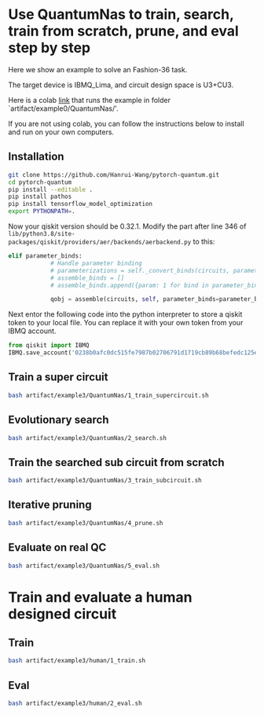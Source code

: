 # Use QuantumNas to train, search, train from scratch, prune, and eval step by step

Here we show an example to solve an Fashion-36 task.

The target device is IBMQ_Lima, and circuit design space is U3+CU3. 

Here is a colab [link](https://colab.research.google.com/drive/1kIGZzdt3ro19gDQJ52eJ6KA_edU1GEEf?usp=sharing) that runs the example in folder `artifact/example0/QuantumNas/'.

If you are not using colab, you can follow the instructions below to install and run on your own computers.

## Installation
```bash
git clone https://github.com/Hanrui-Wang/pytorch-quantum.git
cd pytorch-quantum
pip install --editable .
pip install pathos
pip install tensorflow_model_optimization
export PYTHONPATH=.
```

Now your qiskit version should be 0.32.1. Modify the part after line 346 of `lib/python3.8/site-packages/qiskit/providers/aer/backends/aerbackend.py` to this:
```python
elif parameter_binds:
            # Handle parameter binding
            # parameterizations = self._convert_binds(circuits, parameter_binds)
            # assemble_binds = []
            # assemble_binds.append({param: 1 for bind in parameter_binds for param in bind})

            qobj = assemble(circuits, self, parameter_binds=parameter_binds)
```

Next entor the following code into the python interpreter to store a qiskit token to your local file. You can replace it with your own token from your IBMQ account.
```python
from qiskit import IBMQ
IBMQ.save_account('0238b0afc0dc515fe7987b02706791d1719cb89b68befedc125eded0607e6e9e9f26d3eed482f66fdc45fdfceca3aab2edb9519d96b39e9c78040194b86e7858', overwrite=True)
```

## Train a super circuit
```bash
bash artifact/example3/QuantumNas/1_train_supercircuit.sh
```

## Evolutionary search
```bash
bash artifact/example3/QuantumNas/2_search.sh
```

## Train the searched sub circuit from scratch
```bash
bash artifact/example3/QuantumNas/3_train_subcircuit.sh
```

## Iterative pruning
```bash
bash artifact/example3/QuantumNas/4_prune.sh
```

## Evaluate on real QC
```bash
bash artifact/example3/QuantumNas/5_eval.sh
```

# Train and evaluate a human designed circuit


## Train
```bash
bash artifact/example3/human/1_train.sh
```

## Eval
```bash
bash artifact/example3/human/2_eval.sh
```